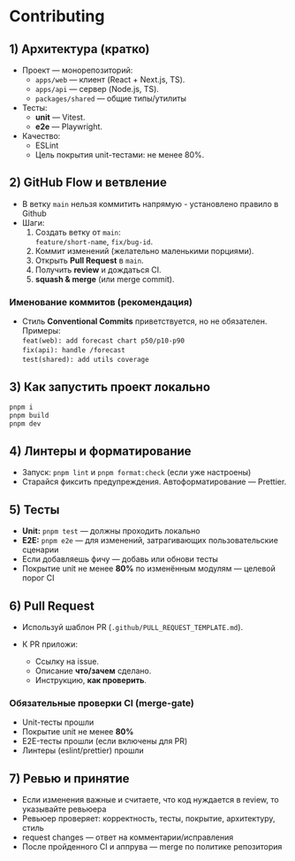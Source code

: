 # Contributing

## 1) Архитектура (кратко)
- Проект — монорепозиторий:
    - `apps/web` — клиент (React + Next.js, TS).
    - `apps/api` — сервер (Node.js, TS).
    - `packages/shared` — общие типы/утилиты
- Тесты:
    - **unit** — Vitest.
    - **e2e** — Playwright.
- Качество:
    - ESLint
    - Цель покрытия unit-тестами: не менее 80%.

## 2) GitHub Flow и ветвление
- В ветку `main` нельзя коммитить напрямую - установлено правило в Github
- Шаги:
    1. Создать ветку от `main`:  
       `feature/short-name`, `fix/bug-id`.
    2. Коммит изменений (желательно маленькими порциями).
    3. Открыть **Pull Request** в `main`.
    4. Получить **review** и дождаться CI.
    5. **squash & merge** (или merge commit).

### Именование коммитов (рекомендация)
- Стиль **Conventional Commits** приветствуется, но не обязателен.
  Примеры:  
  `feat(web): add forecast chart p50/p10-p90`  
  `fix(api): handle /forecast`  
  `test(shared): add utils coverage`

## 3) Как запустить проект локально
```bash
pnpm i
pnpm build
pnpm dev
````

## 4) Линтеры и форматирование

- Запуск: `pnpm lint` и `pnpm format:check` (если уже настроены)
- Старайся фиксить предупреждения. Автоформатирование — Prettier.

## 5) Тесты

- **Unit:** `pnpm test` — должны проходить локально
- **E2E:** `pnpm e2e` — для изменений, затрагивающих пользовательские сценарии
- Если добавляешь фичу — добавь или обнови тесты
- Покрытие unit не менее **80%** по изменённым модулям — целевой порог CI

## 6) Pull Request

- Используй шаблон PR (`.github/PULL_REQUEST_TEMPLATE.md`).
- К PR приложи:

    * Ссылку на issue.
    * Описание **что/зачем** сделано.
    * Инструкцию, **как проверить**.

### Обязательные проверки CI (merge-gate)

- Unit-тесты прошли
- Покрытие unit не менее **80%**
- E2E-тесты прошли (если включены для PR)
- Линтеры (eslint/prettier) прошли

## 7) Ревью и принятие

- Если изменения важные и считаете, что код нуждается в review, то указывайте ревьюера
- Ревьюер проверяет: корректность, тесты, покрытие, архитектуру, стиль
- request changes — ответ на комментарии/исправления
- После пройденного CI и аппрува — merge по политике репозитория